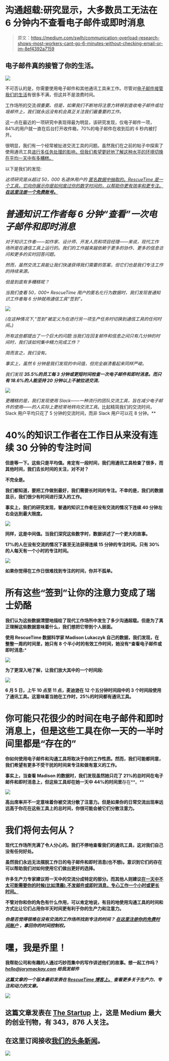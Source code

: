 # 沟通超载:研究显示，大多数员工无法在 6 分钟内不查看电子邮件或即时消息

> 原文：<https://medium.com/swlh/communication-overload-research-shows-most-workers-cant-go-6-minutes-without-checking-email-or-im-8ef4392a7159>

## 电子邮件真的接管了你的生活。

![](img/a2d4f5169651ac22fc681d0a9d4175b5.png)

不可否认的是，你需要使用电子邮件和其他通讯工具来工作。尽管对[电子邮件接管我们的生活](https://blog.rescuetime.com/communication-multitasking/)有很多不满，但这并不是浪费时间。

工作场所的交流*很重要。但是，如果我们不断地将注意力转移到查收电子邮件或垃圾邮件上，我们就永远没有机会真正关注我们最重要的工作。*

这一点在最近的一项研究中表现得最为明显，该研究发现，仅电子邮件一项，84%的用户就一直在后台打开收件箱，70%的电子邮件在收到后的 6 秒内被打开。

很明显，我们有一个经常被扯进交流工具的问题。虽然我们在之前的帖子中探索了使用通讯工具[进行多任务处理的影响，但我们希望更好地了解这种水平的环境切换在平均一天中有多糟糕。](https://blog.rescuetime.com/communication-multitasking/)

以下是我们的发现:

*这项研究是从超过 50，000 名退休用户的* [*匿名数据中抽取的。RescueTime 是一个工具，它向你展示你是如何度过你的数字时间的，以帮助你更有效率和更专注。*](https://blog.rescuetime.com/personal-data-gdpr/)*[***在这里注册一个免费账号。***](https://www.rescuetime.com/)*

# *普通知识工作者每 6 分钟“查看”一次电子邮件和即时消息*

*对于知识工作者——如作家、设计师、开发人员和项目经理——来说，现代工作场所是在通信工具上运行的。我们的工作越来越依赖于更多的协作、更多的信息访问和更多的实时回答问题。*

*然而，虽然交流工具能让我们快速获得我们需要的答案，但它们也是我们专注工作的持续来源。*

*但是到底有多糟糕呢？*

*当我们查看 50，000+ RescueTime 用户的匿名化行为数据时，我们发现普通知识工作者每 6 分钟就用通信工具“签到”。*

*![](img/1cae9315e7eb85bfa299f37055461bc5.png)*

*(在这种情况下,“签到”被定义为在进行另一项生产任务时切换到通信工具的任何时间。)*

*所有这些都提出了一个巨大的问题:当我们在回复邮件和信息之间只有几分钟的时间时，我们该如何集中精力完成工作？*

*简而言之，我们没有。*

*事实上，虽然 6 分钟是我们发现的中间值，但完全崩溃看起来同样严峻。*

*我们发现 **35.5%的员工每 3 分钟或更短时间检查一次电子邮件和即时消息。**而**只有 18.6%的人能坚持 20 分钟以上不被拉进交流**。*

*![](img/e00c3b1b5678c438e58a617e9989b422.png)*

*更糟糕的是，我们发现使用 Slack——一种流行的团队交流工具，旨在减少电子邮件的使用——的人实际上更经常地转向交流工具*。比起精简我们的交流时间，Slack 用户平均只花了 5 分钟的交流时间，而非 Slack 用户可以花 8 分钟。**

# **40%的知识工作者在工作日从来没有连续 30 分钟的专注时间**

**但是等一下。这些只是平均值。肯定有一段时间，我们用通讯工具检查了很多，而其他时间，我们去长时间的关注，对不对？**

**不完全是。**

**我们都知道，要把工作做到最好，我们需要长时间的专注。不幸的是，我们的数据显示，我们很少有时间进行深入的工作。**

**事实上，我们的研究发现，普通的知识工作者在没有交流的情况下连续 40 分钟左右会达到最大限度。**

**![](img/02fcf1ba98b28408ded23d5ffc9e0d8b.png)**

**同样，这是中间值。当我们深究这些数字时，数据讲述了一个更大的故事。**

****17%的人在没有交流的情况下甚至无法获得连续 15 分钟的专注时间。只有 30%的人每天有一个小时的专注时间。****

**![](img/9e63431b6ee0b067be7d0c1b1e900903.png)**

**如果你觉得在工作日很难找到专注的时间，你并不孤单。**

# **所有这些“签到”让你的注意力变成了瑞士奶酪**

**我们认为这些数据清楚地描绘了现代工作场所中发生了多少沟通超载。但是为了真正理解这些数据意味着什么，我们想把它带到个人层面。**

**使用 RescueTime 数据科学家 Madison Lukaczyk 自己的数据，我们发现，在整整一周的时间里，**她只有 8 个半小时的有效工作时间，她没有*查看电子邮件或即时消息:*****

**![](img/c997991b01603d2c3870a6a0daa67139.png)**

**为了更深入地了解，让我们放大其中的一个时间段:**

**![](img/20480c09fb3de42b3bfca8a621b2acab.png)**

**6 月 5 日，上午 10 点至 11 点，麦迪逊在 12 个五分钟时间段中的 3 个时间段使用了通讯工具。这意味着当她在工作时，25%的时间都有通讯工具。**

# **你可能只花很少的时间在电子邮件和即时消息上，但是这些工具在你一天的一半时间里都是“存在的”**

**你如何使用电子邮件和沟通工具将取决于你的工作性质。然而，我们可能都同意，我们希望有更多不受干扰的时间来专注和做有意义的工作。**

**事实上，当查看 Madison 的数据时，我们发现虽然她只花了 21%的总时间在电子邮件和即时消息上，但这些工具却在她一天中 44%的时间里**存在**。**

**![](img/48bdc137e367b14e995990cdec3d27cc.png)**

**高出席率并不一定意味着你被交流分散了注意力。但是如果你的日常交流出现率远远高于你花在这些工具上的总时间，你很可能会被它们分散注意力。**

# **我们将何去何从？**

**现代工作场所充满了令人分心的。我们不停地查看我们的通讯工具，这对我们自己没有任何好处。**

**虽然我们永远无法摆脱工作日的电子邮件和即时消息(也不想)。意识到它们的存在可以帮助我们对如何使用它们做出更好的选择。**

**许多生产力专家建议将一天中的交流分成特定的部分。而其他人则建议[在一天中不太可能需要你的时候(比如清晨),不发邮件或即时消息，专心工作一个小时或更长时间。](https://blog.rescuetime.com/daily-schedule/)**

**不管对你和你的角色有什么作用，可以肯定地说，有目的地使用沟通工具的时间和方式比让它们占用你半天时间更有利于你的生产力和注意力。**

***你是否觉得很难在没有交流的工作场所找到专注的时间？* [***在这里注册你的免费时间账户***](https://www.rescuetime.com/) ***，拿回你的时间控制权。*****

# **嘿，我是乔里！**

**我帮助公司和有趣的人通过巧妙而集中的写作讲述他们的故事。想一起工作吗？***hello@jorymackay.com 给我发邮件*****

***这篇文章的一个版本最初发表在* [*RescueTime 博客上。*](https://blog.rescuetime.com/communication-multitasking-switches/) *查看更多关于生产力、专注和动力的文章。***

**[![](img/308a8d84fb9b2fab43d66c117fcc4bb4.png)](https://medium.com/swlh)**

## **这篇文章发表在 [The Startup](https://medium.com/swlh) 上，这是 Medium 最大的创业刊物，有 343，876 人关注。**

## **在这里订阅接收[我们的头条新闻](http://growthsupply.com/the-startup-newsletter/)。**

**[![](img/b0164736ea17a63403e660de5dedf91a.png)](https://medium.com/swlh)**
